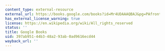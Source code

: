 ```yaml
---
content_type: external-resource
external_url: https://books.google.com/books?id=Mr4UDAAAQBAJ&pg=PAfrontcover#v=onepage&q&f=false
has_external_license_warning: true
license: https://en.wikipedia.org/wiki/All_rights_reserved
status: ''
title: Google Books
uid: 397ab951-44b3-48a2-93ab-0ad9616ecd44
wayback_url: ''
---
```


